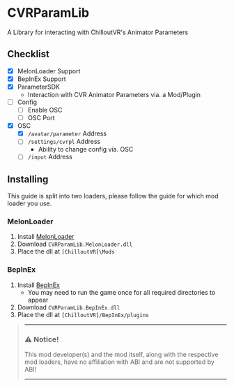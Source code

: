 # CVRParamLib
A Library for interacting with ChilloutVR's Animator Parameters

## Checklist

- [X] MelonLoader Support
- [X] BepInEx Support
- [X] ParameterSDK
  + Interaction with CVR Animator Parameters via. a Mod/Plugin
- [ ] Config
  - [ ] Enable OSC
  - [ ] OSC Port
- [X] OSC
  - [X] `/avatar/parameter` Address
  - [ ] `/settings/cvrpl` Address
    + Ability to change config via. OSC
  - [ ] `/input` Address

## Installing

This guide is split into two loaders, please follow the guide for which mod loader you use.

### MelonLoader

1. Install [MelonLoader](https://github.com/LavaGang/MelonLoader)
2. Download `CVRParamLib.MelonLoader.dll`
3. Place the dll at `[ChilloutVR]\Mods`

### BepInEx

1. Install [BepInEx](https://github.com/BepInEx/BepInEx)
    + You may need to run the game once for all required directories to appear
2. Download `CVRParamLib.BepInEx.dll`
3. Place the dll at `[ChilloutVR]/BepInEx/plugins`

> ___
> ### ⚠️ **Notice!**
> 
> This mod developer(s) and the mod itself, along with the respective mod loaders, have no affiliation with ABI and are not supported by ABI!
> ___
